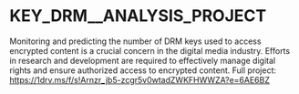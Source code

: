 # KEY_DRM__ANALYSIS_PROJECT
Monitoring and predicting the number of DRM keys used to access encrypted content is a crucial concern in the digital media industry. Efforts in research and development are required to effectively manage digital rights and ensure authorized access to encrypted content.
Full project: https://1drv.ms/f/s!Arnzr_jb5-zcgr5v0wtadZWKFHWWZA?e=6AE6BZ
